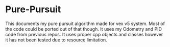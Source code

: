 # Pure-Pursuit
This documents my pure pursuit algorithm made for vex v5 system. Most of the code could be ported out of that though. It uses my Odometry and PID code from previous repos. It uses proper cpp objects and classes however it has not been tested due to resource limitation.
